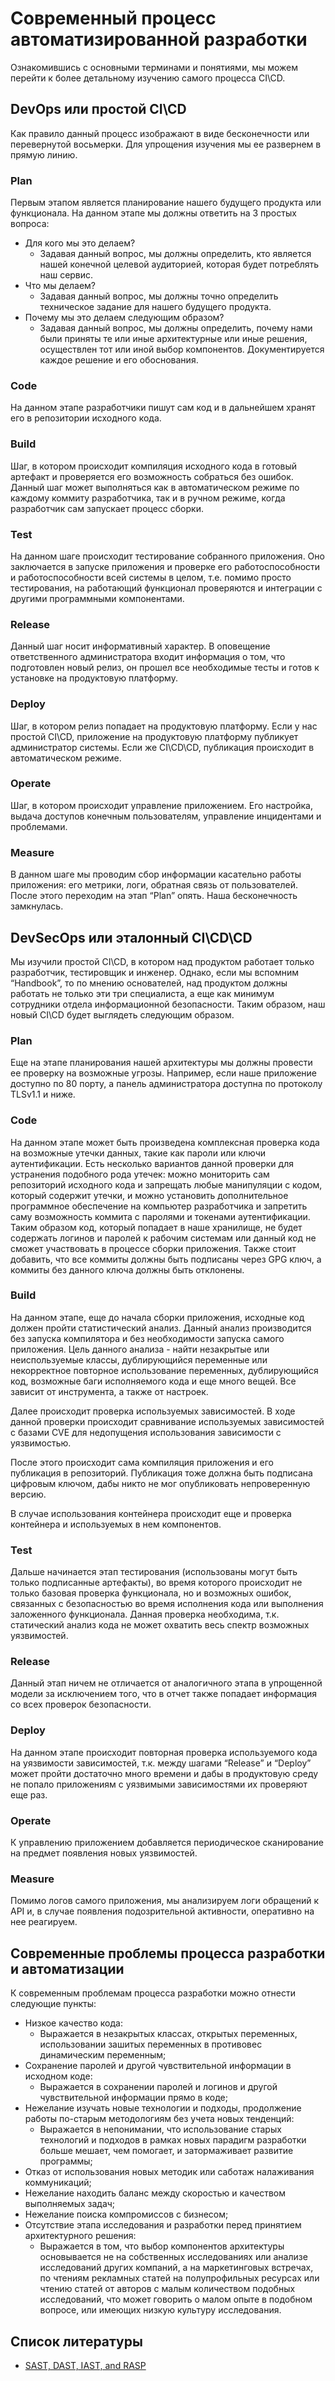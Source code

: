 # Современный процесс автоматизированной разработки

Ознакомившись с основными терминами и понятиями, мы можем перейти к более детальному изучению самого процесса CI\CD.

## DevOps или простой CI\CD

Как правило данный процесс изображают в виде бесконечности или перевернутой восьмерки. Для упрощения изучения мы ее развернем в прямую линию.

### Plan

Первым этапом является планирование нашего будущего продукта или функционала. На данном этапе мы должны ответить на 3 простых вопроса:

- Для кого мы это делаем?
  - Задавая данный вопрос, мы должны определить, кто является нашей конечной целевой аудиторией, которая будет потреблять наш сервис.
- Что мы делаем?
  - Задавая данный вопрос, мы должны точно определить техническое задание для нашего будущего продукта.
- Почему мы это делаем следующим образом?
  - Задавая данный вопрос, мы должны определить, почему нами были приняты те или иные архитектурные или иные решения, осуществлен тот или иной выбор компонентов. Документируется каждое решение и его обоснования.

### Code

На данном этапе разработчики пишут сам код и в дальнейшем хранят его в репозитории исходного кода.

### Build

Шаг, в котором происходит компиляция исходного кода в готовый артефакт и проверяется его возможность собраться без ошибок. Данный шаг может выполняться как в автоматическом режиме по каждому коммиту разработчика, так и в ручном режиме, когда разработчик сам запускает процесс сборки.

### Test

На данном шаге происходит тестирование собранного приложения. Оно заключается в запуске приложения и проверке его работоспособности и работоспособности всей системы в целом, т.е. помимо просто тестирования, на работающий функционал проверяются и интеграции с другими программными компонентами.

### Release

Данный шаг носит информативный характер. В оповещение ответственного администратора входит информация о том, что подготовлен новый релиз, он прошел все необходимые тесты и готов к установке на продуктовую платформу.

### Deploy

Шаг, в котором релиз попадает на продуктовую платформу.
Если у нас простой CI\CD, приложение на продуктовую платформу публикует администратор системы. Если же CI\CD\CD, публикация происходит в автоматическом режиме.

### Operate

Шаг, в котором происходит управление приложением. Его настройка, выдача доступов конечным пользователям, управление инцидентами и проблемами.

### Measure

В данном шаге мы проводим сбор информации касательно работы приложения: его метрики, логи, обратная связь от пользователей.  
После этого переходим на этап “Plan” опять. Наша бесконечность замкнулась.

## DevSecOps или эталонный CI\CD\CD

Мы изучили простой CI\CD, в котором над продуктом работает только разработчик, тестировщик и инженер. Однако, если мы вспомним “Handbook”, то по мнению основателей, над продуктом должны работать не только эти три специалиста, а еще как минимум сотрудники отдела информационной безопасности. Таким образом, наш новый CI\CD будет выглядеть следующим образом.

### Plan

Еще на этапе планирования нашей архитектуры мы должны провести ее проверку на возможные угрозы. Например, если наше приложение доступно по 80 порту, а панель администратора доступна по протоколу TLSv1.1 и ниже.  

### Code

На данном этапе может быть произведена комплексная проверка кода на возможные утечки данных, такие как пароли или ключи аутентификации. Есть несколько вариантов данной проверки для устранения подобного рода утечек: можно мониторить сам репозиторий исходного кода и запрещать любые манипуляции с кодом, который содержит утечки, и можно установить дополнительное программное обеспечение на компьютер разработчика и запретить саму возможность коммита с паролями и токенами аутентификации. Таким образом код, который попадает в наше хранилище, не будет содержать логинов и паролей к рабочим системам или данный код не сможет участвовать в процессе сборки приложения. Также стоит добавить, что все коммиты должны быть подписаны через GPG ключ, а коммиты без данного ключа должны быть отклонены.

### Build

На данном этапе, еще до начала сборки приложения, исходные код должен пройти статистический анализ. Данный анализ производится без запуска компилятора и без необходимости запуска самого приложения. Цель данного анализа - найти незакрытые или неиспользуемые классы, дублирующийся переменные или некорректное повторное использование переменных, дублирующийся код, возможные баги исполняемого кода и еще много вещей. Все зависит от инструмента, а также от настроек.  

Далее происходит проверка используемых зависимостей. В ходе данной проверки происходит сравнивание используемых зависимостей с базами CVE для недопущения использования зависимости с уязвимостью.

После этого происходит сама компиляция приложения и его публикация в репозиторий. Публикация тоже должна быть подписана цифровым ключом, дабы никто не мог опубликовать непроверенную версию.

В случае использования контейнера происходит еще и проверка контейнера и используемых в нем компонентов.

### Test

Дальше начинается этап тестирования (использованы могут быть только подписанные артефакты), во время которого происходит не только базовая проверка функционала, но и возможных ошибок, связанных с безопасностью во время исполнения кода или выполнения заложенного функционала. Данная проверка необходима, т.к. статический анализ кода не может охватить весь спектр возможных уязвимостей.

### Release

Данный этап ничем не отличается от аналогичного этапа в упрощенной модели за исключением того, что в отчет также попадает информация со всех проверок безопасности.

### Deploy
На данном этапе происходит повторная проверка используемого кода на уязвимости зависимостей, т.к. между шагами “Release” и “Deploy” может пройти достаточно много времени и дабы в продуктовую среду не попало приложениям с уязвимыми зависимостями их проверяют еще раз.

### Operate
К управлению приложением добавляется периодическое сканирование на предмет появления новых уязвимостей.

### Measure
Помимо логов самого приложения, мы анализируем логи обращений к API и, в случае появления подозрительной активности, оперативно на нее реагируем.

## Современные проблемы процесса разработки и автоматизации

К современным проблемам процесса разработки можно отнести следующие пункты:

- Низкое качество кода:
  - Выражается в незакрытых классах, открытых переменных, использовании зашитых переменных в противовес динамическим переменным;
- Сохранение паролей и другой чувствительной информации в исходном коде:
  - Выражается в сохранении паролей и логинов и другой чувствительной информации прямо в коде;
- Нежелание изучать новые технологии и подходы, продолжение работы по-старым методологиям без учета новых тенденций:
  - Выражается в непонимании, что использование старых технологий и подходов в рамках новых парадигм разработки больше мешает, чем помогает, и затормаживает развитие программы;
- Отказ от использования новых методик или саботаж налаживания коммуникаций;
- Нежелание находить баланс между скоростью и качеством выполняемых задач;
- Нежелание поиска компромиссов с бизнесом;
- Отсутствие этапа исследования и разработки перед принятием архитектурного решения:
  - Выражается в том, что выбор компонентов архитектуры основывается не на собственных исследованиях или анализе исследований других компаний, а на маркетинговых встречах, по чтениям рекламных статей на полупрофильных ресурсах или чтению статей от авторов с малым количеством подобных исследований, что может говорить о малом опыте в подобном вопросе, или имеющих низкую культуру исследования.

## Список литературы

- [SAST, DAST, IAST, and RASP](https://www.ptsecurity.com/ww-en/analytics/knowledge-base/sast-dast-iast-and-rasp-how-to-choose/)
